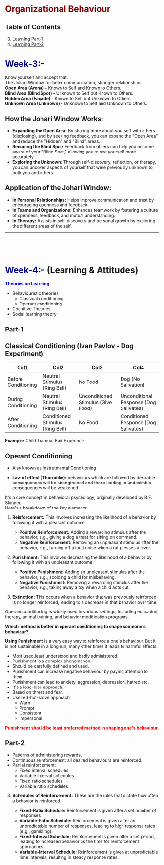 <m>Organizational Behaviour</m>
========================

<div style="page-break-after: always;"></div>

Table of Contents
-----------------
<!-- toc -->
3. [Learning Part-1](#part-1)
4. [Learning Part-2](#part-2)


# <db>Week-3:-</db>

Know yourself and accept that.\
The Johari Window for beter communication, stronger relationships.\
**Open Area (Arena) -** Known to Self and Known to Others.\
**Blind Area (Blind Spot) -** Unknown to Self but Known to Others.\
**Hidden Area (Façade) -** Known to Self but Unknown to Others.\
**Unknown Area (Unknown) -** Unknown to Self and Unknown to Others.

## How the Johari Window Works:

- **Expanding the Open Area:** By sharing more about yourself with others (disclosing), and by seeking feedback, you can expand the "Open Area" and reduce the "Hidden" and "Blind" areas.
- **Reducing the Blind Spot:** Feedback from others can help you become aware of your "Blind Spot," allowing you to see yourself more accurately.
- **Exploring the Unknown:** Through self-discovery, reflection, or therapy, you can uncover aspects of yourself that were previously unknown to both you and others.

## Application of the Johari Window:

- **In Personal Relationships:** Helps improve communication and trust by encouraging openness and feedback.
- **In Teams and Organizations:** Enhances teamwork by fostering a culture of openness, feedback, and mutual understanding.
- **In Therapy:** Assists in self-discovery and personal growth by exploring the different areas of the self.

<hr><br><br><br>

# <db>Week-4:-</db> (Learning & Attitudes)

<b>**Theories on Learning**</b>

- Behaviouristic theories
    + Classical conditioning
    + Operant conditioning
- Cognitive Theories
- Social learning theory


## Part-1

## Classical Conditioning (Ivan Pavlov - Dog Experiment)

| Col1 | Col2 | Col3 | Col4 |
|---------------------|------------------------------|--------------------|------------------|
| Before Conditioning | Neutral Stimulus (Ring Bell) | No Food  |Dog (No Salivation)|
| During Conditioning | Neutral Stimulus (Ring Bell) | Unconditioned Stimulus (Give Food)| Unconditional Response (Dog Salivates)|
| After Conditioning | Conditioned Stimulus (Ring Bell) | No Food | Conditioned Response (Dog Salivates)|

**Example:** Child Tramua, Bad Experince

## Operant Conditioning

- Also known as Instrutmental Conditioning  

- **Law of effect (Thorndike):** behaviours which are followed by desirable consequences will be strengthened and those leading to undesirable consequences will be weakened.

It's a core concept in behavioral psychology, originally developed by B.F. Skinner.\
Here's a breakdown of the key elements:

1. **Reinforcement:** This involves increasing the likelihood of a behavior by following it with a pleasant outcome.

    - **Positive Reinforcement:** Adding a rewarding stimulus after the behavior, e.g., giving a dog a treat for sitting on command.
    - **Negative Reinforcement:** Removing an unpleasant stimulus after the behavior, e.g., turning off a loud noise when a rat presses a lever.

2. **Punishment:** This involves decreasing the likelihood of a behavior by following it with an unpleasant outcome.

    - **Positive Punishment:** Adding an unpleasant stimulus after the behavior, e.g., scolding a child for misbehaving.
    - **Negative Punishment:** Removing a rewarding stimulus after the behavior, e.g., taking away a toy when a child acts out.

4. **Extinction:** This occurs when a behavior that was previously reinforced is no longer reinforced, leading to a decrease in that behavior over time.

Operant conditioning is widely used in various settings, including education, therapy, animal training, and behavior modification programs.

**Which method is better in operant conditioning to shape someone's behaviour?**

**Using Punishment** is a very easy way to reinforce a one's behaviour. But it is not sustainable in a long run, many other times it leads to harmful effects.

- Most used,least understood and badly administered.
- Punishment is a complex phenomenon.
- Should be carefully defined and used.
- Punishment can increase negative behaviour by paying attention to them.
- Punishment can lead to anxiety, aggression, depression, hatred etc.
- It's a lose-lose approach.
- Based on threat and fear.
- Use red-hot-stove approach
    - Warn
    - Prompt
    - Consistent
    - Impersonal
    
<r>**Punishment should be least preferred method in shaping one's behaviour.**</r>


## Part-2

- Patterns of administering rewards.
- Continuous reinforcement: all desired behaviours are reinforced.
- Partial reinforcement:
    + Fixed interval schedules
    + Variable interval schedules
    + Fixed ratio schedules
    + Variable ratio schedules


3. **Schedules of Reinforcement:** These are the rules that dictate how often a behavior is reinforced.

    - **Fixed-Ratio Schedule:** Reinforcement is given after a set number of responses.
    - **Variable-Ratio Schedule:** Reinforcement is given after an unpredictable number of responses, leading to high response rates (e.g., gambling).
    - **Fixed-Interval Schedule:** Reinforcement is given after a set period, leading to increased behavior as the time for reinforcement approaches.
    - **Variable-Interval Schedule:** Reinforcement is given at unpredictable time intervals, resulting in steady response rates.














<style>
v     { color: Violet }
in     { color: Indigo }
b     { color: Blue }
g     { color: Green }
y     { color: Yellow }
o     { color: Orange }
r     { color: Red }
m     { color: Maroon }
gr    { color: Gray }
pk    { color: Pink }
lb    { color: LightBlue }
lg    { color: LightGreen }
ly    { color: LightYellow }
lo    { color: LightOrange }
lr    { color: LightRed }
lg    { color: LightGray }
bl    { color: Black }
w     { color: White }
db    { color: DarkBlue }
dg    { color: DarkGreen }
dy    { color: DarkYellow }
do    { color: DarkOrange }
dr    { color: DarkRed }
br    { color: Brown }
cy    { color: Cyan }
te    { color: Teal }
</style>